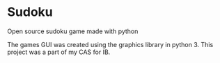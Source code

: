 # Sudoku
Open source sudoku game made with python

The games GUI was created using the graphics library in python 3. 
This project was a part of my CAS for IB.
